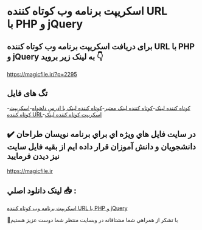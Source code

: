 # اسکریپت برنامه وب کوتاه کننده URL با PHP و jQuery

## برای دریافت اسکریپت برنامه وب کوتاه کننده URL با PHP و jQuery به لینک زیر بروید 👇

https://magicfile.ir/?p=2295

## تگ های فایل

-[کوتاه کننده لینک](https://magicfile.ir/product/%d8%a7%d8%b3%da%a9%d8%b1%db%8c%d9%be%d8%aa-%d8%a8%d8%b1%d9%86%d8%a7%d9%85%d9%87-%d9%88%d8%a8-%d9%88%d8%aa%d8%a7%d9%87-%da%a9%d9%86%d9%86%d8%af%d9%87-url-%d8%a8%d8%a7php-%d9%88-jquery/)-[کوتاه کننده لینک معتبر](https://magicfile.ir/product/%d8%a7%d8%b3%da%a9%d8%b1%db%8c%d9%be%d8%aa-%d8%a8%d8%b1%d9%86%d8%a7%d9%85%d9%87-%d9%88%d8%a8-%d9%88%d8%aa%d8%a7%d9%87-%da%a9%d9%86%d9%86%d8%af%d9%87-url-%d8%a8%d8%a7php-%d9%88-jquery/)-[کوتاه کننده لینک با ادرس دلخواه](https://magicfile.ir/product/%d8%a7%d8%b3%da%a9%d8%b1%db%8c%d9%be%d8%aa-%d8%a8%d8%b1%d9%86%d8%a7%d9%85%d9%87-%d9%88%d8%a8-%d9%88%d8%aa%d8%a7%d9%87-%da%a9%d9%86%d9%86%d8%af%d9%87-url-%d8%a8%d8%a7php-%d9%88-jquery/)-[اسکریپت کوتاه کننده URL](https://magicfile.ir/product/%d8%a7%d8%b3%da%a9%d8%b1%db%8c%d9%be%d8%aa-%d8%a8%d8%b1%d9%86%d8%a7%d9%85%d9%87-%d9%88%d8%a8-%d9%88%d8%aa%d8%a7%d9%87-%da%a9%d9%86%d9%86%d8%af%d9%87-url-%d8%a8%d8%a7php-%d9%88-jquery/)-[اسکریپت کوتاه کننده لینک](https://magicfile.ir/product/%d8%a7%d8%b3%da%a9%d8%b1%db%8c%d9%be%d8%aa-%d8%a8%d8%b1%d9%86%d8%a7%d9%85%d9%87-%d9%88%d8%a8-%d9%88%d8%aa%d8%a7%d9%87-%da%a9%d9%86%d9%86%d8%af%d9%87-url-%d8%a8%d8%a7php-%d9%88-jquery/)

## ✔️ در سايت فايل هاي ويژه اي براي برنامه نويسان طراحان دانشجويان و دانش آموزان قرار داده ايم از بقيه فايل سايت نيز ديدن فرماييد

https://magicfile.ir


## لينک دانلود اصلي 📥 :

[اسکریپت برنامه وب کوتاه کننده URL با PHP و jQuery](https://magicfile.ir/product/%d8%a7%d8%b3%da%a9%d8%b1%db%8c%d9%be%d8%aa-%d8%a8%d8%b1%d9%86%d8%a7%d9%85%d9%87-%d9%88%d8%a8-%d9%88%d8%aa%d8%a7%d9%87-%da%a9%d9%86%d9%86%d8%af%d9%87-url-%d8%a8%d8%a7php-%d9%88-jquery/) 


🙏با تشکر از همراهي شما مشتاقانه در وبسایت منتظر شما دوست عزیز هستیم

